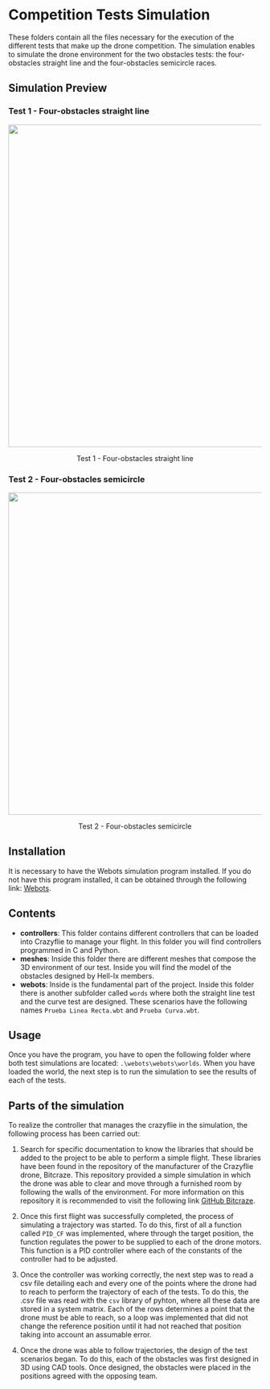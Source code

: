 # Competition Tests Simulation

These folders contain all the files necessary for the execution of the different tests that make up the drone competition. The simulation enables to simulate the drone environment for the two obstacles tests: the four-obstacles straight line and the four-obstacles semicircle races. 

## Simulation Preview
### Test 1 - Four-obstacles straight line

<p align="center"> 
  <img src="https://github.com/Ingenia-SE/Hell-ix/blob/main/img/test_1_simulation.gif"width="640">
   
  </p>
  <p align="center">Test 1 - Four-obstacles straight line</p>

### Test 2 - Four-obstacles semicircle

  <p align="center"> 
  <img src="https://github.com/Ingenia-SE/Hell-ix/blob/main/img/test_2_simulation.gif"width="640">
   
  </p>
  <p align="center">Test 2 - Four-obstacles semicircle</p>

## Installation
It is necessary to have the Webots simulation program installed. If you do not have this program installed, it can be obtained through the following link: [Webots](https://cyberbotics.com/).

## Contents
* **controllers**: This folder contains different controllers that can be loaded into Crazyflie to manage your flight. In this folder you will find controllers programmed in C and Python.
* **meshes**: Inside this folder there are different meshes that compose the 3D environment of our test. Inside you will find the model of the obstacles designed by Hell-Ix members.
* **webots**: Inside is the fundamental part of the project. Inside this folder there is another subfolder called ``words`` where both the straight line test and the curve test are designed. These scenarios have the following names ```Prueba Linea Recta.wbt``` and ```Prueba Curva.wbt```.

## Usage
Once you have the program, you have to open the following folder where both test simulations are located: ```.\webots\webots\worlds```.
When you have loaded the world, the next step is to run the simulation to see the results of each of the tests.

## Parts of the simulation
To realize the controller that manages the crazyflie in the simulation, the following process has been carried out: 

1. Search for specific documentation to know the libraries that should be added to the project to be able to perform a simple flight. These libraries have been found in the repository of the manufacturer of the Crazyflie drone, Bitcraze. This repository provided a simple simulation in which the drone was able to clear and move through a furnished room by following the walls of the environment. For more information on this repository it is recommended to visit the following link [GitHub Bitcraze](https://github.com/bitcraze).

2. Once this first flight was successfully completed, the process of simulating a trajectory was started. To do this, first of all a function called ``PID_CF`` was implemented, where through the target position, the function regulates the power to be supplied to each of the drone motors. This function is a PID controller where each of the constants of the controller had to be adjusted.

3. Once the controller was working correctly, the next step was to read a csv file detailing each and every one of the points where the drone had to reach to perform the trajectory of each of the tests. To do this, the .csv file was read with the ``csv`` library of pyhton, where all these data are stored in a system matrix. Each of the rows determines a point that the drone must be able to reach, so a loop was implemented that did not change the reference position until it had not reached that position taking into account an assumable error.

4. Once the drone was able to follow trajectories, the design of the test scenarios began. To do this, each of the obstacles was first designed in 3D using CAD tools. Once designed, the obstacles were placed in the positions agreed with the opposing team. 
